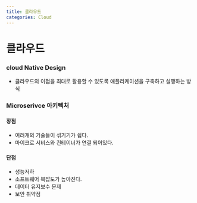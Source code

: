 ```yaml
---
title: 클라우드
categories: Cloud
---
```


# 클라우드

### cloud Native Design

- 클라우드의 이점을 최대로 활용할 수 있도록 애플리케이션을 구축하고 실행하는 방식

### Microserivce 아키텍처

#### 장점

- 여러개의 기술들이 섞기기가 쉽다.
- 마이크로 서비스와 컨테이너가 연결 되어있다.

#### 단점

- 성능저하
- 소프트웨어 복잡도가 높아진다.
- 데이터 유지보수 문제
- 보안 취약점
